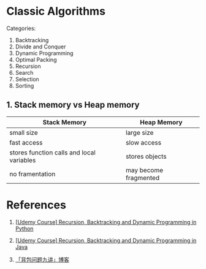 # Classic Algorithms

Categories:

1. Backtracking
2. Divide and Conquer
3. Dynamic Programming
4. Optimal Packing
5. Recursion
6. Search
7. Selection
8. Sorting


## 1. Stack memory vs Heap memory

|  Stack Memory  |  Heap Memory  |
| -------------- | ------------- |
| small size     | large size    |
| fast access    | slow access   |
| stores function calls and local variables | stores objects |
| no framentation | may become fragmented |


## 

# References


1. [[Udemy Course] Recursion, Backtracking and Dynamic Programming in Python](https://www.udemy.com/course/algorithmic-problems-in-python/)

2. [[Udemy Course] Recursion, Backtracking and Dynamic Programming in Java](https://www.udemy.com/course/algorithmic-problems-in-java/)

3. [「背包问题九讲」博客](https://www.kancloud.cn/kancloud/pack/70125)

